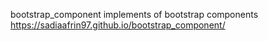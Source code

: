 bootstrap_component
implements of bootstrap components
 https://sadiaafrin97.github.io/bootstrap_component/

